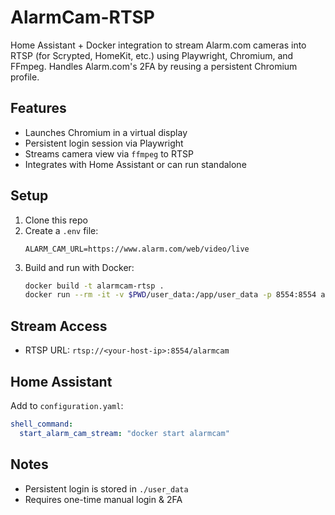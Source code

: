 # AlarmCam-RTSP

Home Assistant + Docker integration to stream Alarm.com cameras into RTSP (for Scrypted, HomeKit, etc.) using Playwright, Chromium, and FFmpeg. Handles Alarm.com's 2FA by reusing a persistent Chromium profile.

## Features
- Launches Chromium in a virtual display
- Persistent login session via Playwright
- Streams camera view via `ffmpeg` to RTSP
- Integrates with Home Assistant or can run standalone

## Setup
1. Clone this repo
2. Create a `.env` file:
   ```env
   ALARM_CAM_URL=https://www.alarm.com/web/video/live
   ```
3. Build and run with Docker:
   ```bash
   docker build -t alarmcam-rtsp .
   docker run --rm -it -v $PWD/user_data:/app/user_data -p 8554:8554 alarmcam-rtsp
   ```

## Stream Access
- RTSP URL: `rtsp://<your-host-ip>:8554/alarmcam`

## Home Assistant
Add to `configuration.yaml`:
```yaml
shell_command:
  start_alarm_cam_stream: "docker start alarmcam"
```

## Notes
- Persistent login is stored in `./user_data`
- Requires one-time manual login & 2FA
